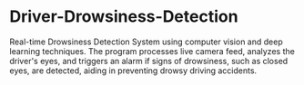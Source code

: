 # Driver-Drowsiness-Detection
Real-time Drowsiness Detection System using computer vision and deep learning techniques. The program processes live camera feed, analyzes the driver's eyes, and triggers an alarm if signs of drowsiness, such as closed eyes, are detected, aiding in preventing drowsy driving accidents.
